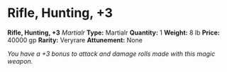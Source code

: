 # Rifle, Hunting, +3

**Rifle, Hunting, +3**
_Martialr_
**Type:** Martialr
**Quantity:** 1
**Weight:** 8 lb
**Price:** 40000 gp
**Rarity:** Veryrare
**Attunement:** None

*You have a +3 bonus to attack and damage rolls made with this magic weapon.*